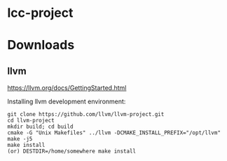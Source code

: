 # lcc-project






# Downloads
## llvm
https://llvm.org/docs/GettingStarted.html  

Installing llvm development environment:  

    git clone https://github.com/llvm/llvm-project.git
    cd llvm-project
    mkdir build; cd build
    cmake -G "Unix Makefiles" ../llvm -DCMAKE_INSTALL_PREFIX="/opt/llvm"
    make -j5
    make install 
    (or) DESTDIR=/home/somewhere make install

